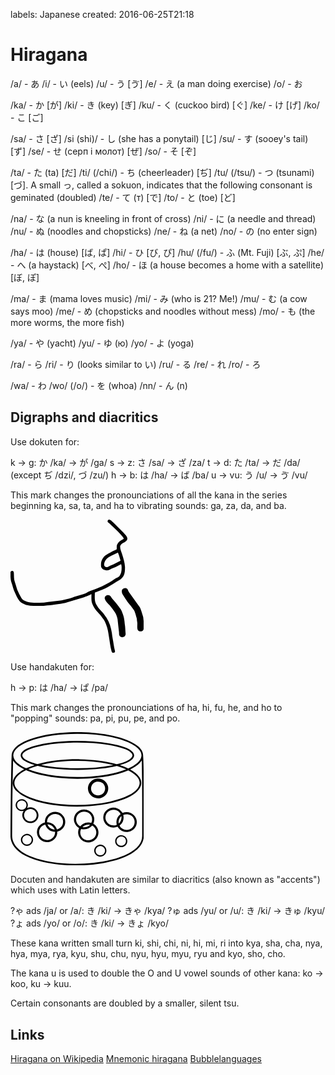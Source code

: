 labels: Japanese
created: 2016-06-25T21:18

# Hiragana

/a/ - あ
/i/ - い (eels)
/u/ - う [ゔ]
/e/ - え (a man doing exercise)
/o/ - お

/ka/ - か [が]
/ki/ - き (key) [ぎ]
/ku/ - く (cuckoo bird) [ぐ]
/ke/ - け [げ]
/ko/ - こ [ご]

/sa/ - さ [ざ]
/si (shi)/ - し (she has a ponytail) [じ]
/su/ - す (sooey's tail) [ず]
/se/ - せ (серп і молот) [ぜ]
/so/ - そ [ぞ]

/ta/ - た (ta) [だ]
/ti/ (/chi/) - ち (cheerleader) [ぢ]
/tu/ (/tsu/) - つ (tsunami) [づ]. A small っ, called a sokuon, indicates that the following consonant is geminated (doubled)
/te/ - て (т) [で]
/to/ - と (toe) [ど]

/na/ - な (a nun is kneeling in front of cross)
/ni/ - に (a needle and thread)
/nu/ - ぬ (noodles and chopsticks)
/ne/ - ね (a net)
/no/ - の (no enter sign)

/ha/ - は (house) [ば, ぱ]
/hi/ - ひ [び, ぴ]
/hu/ (/fu/) - ふ (Mt. Fuji) [ぶ, ぷ]
/he/ - へ (a haystack) [べ, ぺ]
/ho/ - ほ (a house becomes a home with a satellite) [ぼ, ぽ]

/ma/ - ま (mama loves music)
/mi/ - み (who is 21? Me!)
/mu/ - む (a cow says moo)
/me/ - め (chopsticks and noodles without mess)
/mo/ - も (the more worms, the more fish)

/ya/ - や (yacht)
/yu/ - ゆ (ю)
/yo/ - よ (yoga)

/ra/ - ら
/ri/ - り (looks similar to い)
/ru/ - る
/re/ - れ
/ro/ - ろ

/wa/ - わ
/wo/ (/o/) - を (whoa)
/nn/ - ん (n)

## Digraphs and diacritics

Use dokuten for:

k -> g: か /ka/ -> が /ga/
s -> z: さ /sa/ -> ざ /za/
t -> d: た /ta/ -> だ /da/ (except ぢ /dzi/, づ /zu/)
h -> b: は /ha/ -> ば /ba/
u -> vu: う /u/ -> ゔ /vu/

This mark changes the pronounciations of all the kana in the series beginning ka, sa, ta, and ha to vibrating sounds: ga, za, da, and ba.

<svg width="160pt" height="160pt" viewBox="0 0 500 500" version="1.1" xmlns="http://www.w3.org/2000/svg"><g><path fill="#000" d="M 369.16 0.00 L 371.36 0.00 C 376.16 1.63 379.61 5.49 383.30 8.76 C 386.61 11.79 390.15 14.59 393.10 17.99 C 405.76 31.96 420.58 43.90 432.37 58.67 C 435.88 63.30 440.08 69.40 437.31 75.38 C 434.12 81.17 427.94 84.34 422.39 87.47 C 417.47 89.89 413.52 94.18 411.26 99.14 C 410.55 109.24 414.69 118.78 418.14 128.05 C 423.33 144.32 428.56 160.83 429.42 178.01 C 429.39 189.62 429.19 201.94 423.30 212.31 C 418.20 220.83 409.62 226.52 400.94 230.92 C 394.41 234.20 388.86 239.07 382.37 242.40 C 370.15 248.73 359.12 257.28 346.17 262.19 C 336.19 265.94 326.66 270.95 316.28 273.56 C 316.36 284.06 315.14 294.67 317.05 305.07 C 318.75 314.54 324.06 322.78 329.45 330.55 C 333.66 336.57 339.11 341.53 344.17 346.80 C 349.97 353.15 354.28 360.65 359.70 367.30 C 370.96 384.53 377.13 404.72 380.10 424.97 C 381.61 439.52 384.77 453.82 386.91 468.28 C 388.05 475.23 389.10 482.22 391.04 489.00 C 391.67 491.60 392.62 494.58 391.12 497.07 C 390.21 498.67 388.38 499.31 386.79 500.00 L 384.20 500.00 C 381.73 499.22 379.71 497.42 379.22 494.81 C 374.02 475.87 372.26 456.24 368.83 436.96 C 366.53 422.49 364.63 407.75 358.88 394.15 C 356.06 387.73 353.91 380.90 349.75 375.17 C 346.71 370.93 343.54 366.80 340.61 362.49 C 335.66 355.21 328.66 349.70 323.23 342.82 C 315.72 333.52 309.03 323.28 305.37 311.82 C 302.49 301.22 303.71 290.12 303.48 279.28 C 299.34 280.60 295.85 283.26 291.92 285.02 C 284.66 287.81 277.59 291.15 270.03 293.09 C 251.60 298.51 233.21 304.07 214.83 309.66 C 202.76 313.58 190.18 315.88 177.52 316.75 C 164.34 318.42 151.22 320.75 137.94 321.51 C 121.79 324.43 105.31 323.39 89.00 323.28 C 78.65 323.46 68.30 321.98 58.23 319.72 C 49.65 316.31 40.52 312.83 34.29 305.67 C 25.60 296.06 21.31 283.60 15.77 272.11 C 10.03 260.46 8.32 247.40 3.52 235.40 C 0.99 228.58 0.45 221.25 0.00 214.05 L 0.00 197.24 C 0.88 193.37 5.44 191.04 8.97 193.04 C 11.97 194.40 12.42 197.98 12.65 200.88 C 13.40 211.81 12.33 223.16 16.25 233.62 C 19.94 243.36 22.04 253.61 25.60 263.40 C 30.18 274.11 35.23 284.67 41.35 294.60 C 45.62 301.75 53.90 304.65 61.23 307.58 C 70.88 310.29 80.93 312.09 90.99 311.59 C 102.33 311.34 113.68 311.20 125.03 310.97 C 130.46 310.93 135.64 309.02 141.03 308.65 C 154.38 308.21 167.55 305.74 180.81 304.28 C 194.30 302.65 207.50 299.20 220.65 295.83 C 228.36 293.98 235.45 290.28 243.07 288.12 C 256.33 284.16 269.94 281.19 282.71 275.76 C 288.04 273.62 292.56 269.83 298.07 268.07 C 313.03 262.06 328.20 256.53 342.96 250.03 C 355.34 244.49 366.78 237.14 378.66 230.64 C 383.56 228.02 387.35 223.77 392.38 221.36 C 397.67 218.32 403.81 216.50 408.28 212.21 C 415.40 203.56 416.83 191.86 416.68 181.03 C 416.92 176.23 416.53 171.40 414.91 166.85 C 405.52 170.84 397.35 177.29 387.62 180.53 C 382.29 182.30 377.33 184.92 372.35 187.45 C 365.22 190.93 356.39 191.55 349.26 187.72 C 343.87 184.89 339.23 179.44 339.38 173.06 C 339.35 165.87 339.29 158.29 342.61 151.70 C 345.67 145.73 349.27 139.82 354.49 135.49 C 360.09 130.82 366.51 127.27 373.00 124.01 C 379.94 120.58 386.64 116.61 393.92 113.90 C 395.63 112.98 398.47 112.47 398.27 109.97 C 398.72 104.36 397.53 98.37 400.12 93.12 C 402.10 89.30 404.79 85.88 407.78 82.80 C 412.67 77.78 419.64 75.74 424.94 71.26 C 422.58 65.91 418.38 61.78 414.77 57.30 C 405.79 46.95 395.20 38.17 385.70 28.32 C 380.97 23.71 376.39 18.93 371.51 14.48 C 368.97 12.10 364.36 11.03 364.11 6.97 C 363.51 3.60 365.96 0.70 369.16 0.00 M 368.63 140.56 C 359.16 146.52 351.79 156.59 351.10 167.99 C 350.76 172.14 353.17 176.39 357.23 177.70 C 361.38 179.68 365.49 176.73 369.24 175.16 C 376.64 171.32 384.69 168.91 391.99 164.85 C 398.87 161.19 405.77 157.57 412.66 153.92 C 410.85 147.58 408.75 141.33 407.17 134.93 C 406.28 130.90 404.14 127.31 402.88 123.41 C 391.50 129.20 379.58 133.96 368.63 140.56 Z" /><path fill="#000" d="M 361.42 283.60 C 365.38 282.32 370.13 282.84 373.34 285.65 C 376.05 288.03 377.69 291.32 379.77 294.22 C 381.77 297.13 384.39 299.54 386.77 302.14 C 393.85 309.79 400.19 318.09 406.28 326.54 C 409.93 331.69 414.30 336.44 416.61 342.40 C 420.01 350.90 423.49 359.45 425.45 368.42 C 427.07 375.90 427.67 383.53 428.45 391.13 C 430.66 402.95 430.45 415.04 431.66 426.99 C 432.62 432.74 428.78 438.49 423.32 440.25 C 418.34 442.32 412.37 440.14 409.17 436.02 C 406.20 431.95 407.55 426.66 406.90 422.01 C 404.53 405.73 403.66 389.26 401.51 372.96 C 399.41 364.09 396.68 355.14 391.45 347.57 C 385.61 338.82 379.54 330.20 372.73 322.18 C 365.68 314.40 356.68 307.38 353.68 296.88 C 351.91 291.18 355.99 285.27 361.42 283.60 Z"/></g><g><path fill="#000" d="M 418.83 262.76 C 422.41 257.18 430.76 254.47 436.45 258.46 C 440.99 261.58 440.95 267.73 444.21 271.81 C 457.24 289.81 469.93 308.06 483.03 326.01 C 487.12 331.27 488.82 337.79 491.06 343.95 C 493.44 349.93 494.44 356.34 496.68 362.37 C 498.95 369.12 498.17 376.42 500.00 383.29 L 500.00 405.23 C 499.54 410.28 498.09 416.69 492.58 418.40 C 486.85 419.79 478.84 418.53 476.63 412.23 C 473.72 403.10 476.74 393.37 475.12 384.07 C 474.42 380.38 474.02 376.65 473.78 372.92 C 473.50 368.75 471.35 365.04 470.72 360.95 C 469.89 355.77 467.82 350.94 466.14 346.01 C 464.30 340.36 460.07 336.03 456.84 331.17 C 449.83 320.96 440.84 312.22 434.48 301.55 C 431.26 297.05 427.99 292.60 425.22 287.81 C 422.51 283.02 418.52 278.67 417.82 273.01 C 417.37 269.62 416.90 265.80 418.83 262.76 Z"/></g></svg>

Use handakuten for:

h -> p: は /ha/ -> ぱ /pa/

This mark changes the pronounciations of ha, hi, fu, he, and ho to "popping" sounds: pa, pi, pu, pe, and po.

<svg width="160pt" height="160pt" viewBox="0 0 500 500" version="1.1" xmlns="http://www.w3.org/2000/svg"><g><path fill="#000" d="M 237.57 0.00 L 264.29 0.00 C 304.07 1.14 343.91 4.73 382.81 13.40 C 401.81 17.64 420.61 23.00 438.62 30.42 C 452.63 36.26 466.36 43.25 478.07 53.01 C 487.80 61.13 496.42 72.15 497.28 85.26 C 498.83 108.81 499.00 132.42 499.35 156.02 C 499.76 186.46 499.76 216.91 500.00 247.36 L 500.00 392.12 C 499.13 405.90 493.54 419.13 484.76 429.73 C 472.55 444.69 455.93 455.32 438.76 463.75 C 408.68 478.17 376.04 486.48 343.26 492.06 C 313.97 497.00 284.30 499.34 254.63 500.00 L 233.46 500.00 C 187.32 498.88 140.89 493.80 96.66 480.11 C 70.61 471.79 44.63 460.52 24.44 441.60 C 10.72 428.87 1.06 411.33 0.00 392.43 L 0.00 362.35 C 0.79 270.99 1.17 179.60 4.20 88.28 C 4.34 82.42 5.57 76.55 8.32 71.34 C 14.40 59.58 25.04 50.97 36.05 44.03 C 57.13 31.07 80.82 23.08 104.62 16.81 C 148.02 5.65 192.86 1.25 237.57 0.00 M 155.87 12.87 C 124.22 17.67 92.65 24.66 63.06 37.10 C 48.21 43.57 33.42 51.26 21.97 62.95 C 15.35 69.84 9.72 79.00 10.69 88.92 C 11.37 99.48 18.17 108.42 25.78 115.25 C 35.57 123.89 47.11 130.37 59.03 135.60 C 69.24 130.86 79.74 126.65 90.56 123.51 C 77.50 119.86 64.50 115.27 52.96 108.02 C 46.47 103.80 39.87 98.11 38.36 90.13 C 36.96 82.69 41.52 75.73 46.99 71.16 C 55.97 63.63 66.97 59.09 77.90 55.17 C 96.70 48.67 116.25 44.62 135.86 41.44 C 172.58 35.65 209.79 33.31 246.95 33.10 C 289.08 32.99 331.32 35.50 372.88 42.62 C 392.39 46.08 411.87 50.42 430.38 57.63 C 439.87 61.46 449.41 65.94 456.83 73.16 C 461.48 77.69 464.79 84.38 463.13 90.98 C 461.33 98.44 455.15 103.78 449.00 107.82 C 437.09 115.43 423.56 119.99 410.06 123.87 C 420.08 127.27 430.02 130.94 439.59 135.47 C 440.77 136.24 442.17 136.08 443.35 135.40 C 455.83 129.57 468.13 122.79 478.13 113.18 C 484.27 107.14 489.51 99.65 490.80 90.96 C 492.38 82.02 488.34 73.15 482.74 66.39 C 475.06 57.10 464.83 50.35 454.34 44.63 C 435.98 34.84 416.13 28.20 396.07 22.92 C 370.75 16.39 344.87 12.18 318.87 9.54 C 264.67 4.24 209.79 5.08 155.87 12.87 M 236.33 39.39 C 199.09 40.07 161.79 42.87 125.10 49.54 C 107.31 52.90 89.56 57.03 72.69 63.71 C 64.79 66.96 56.88 70.69 50.40 76.38 C 46.76 79.65 43.32 84.40 44.53 89.58 C 46.21 95.76 51.71 99.82 56.82 103.16 C 69.18 110.78 83.19 115.13 97.09 119.01 C 98.91 119.42 100.80 120.28 102.69 119.71 C 154.14 105.61 207.79 100.94 261.00 101.69 C 306.81 102.57 352.78 107.67 397.01 119.92 C 399.39 120.66 401.79 119.66 404.10 119.13 C 418.00 115.28 432.00 110.96 444.41 103.44 C 449.60 100.09 455.19 96.08 457.05 89.88 C 458.47 84.73 455.10 79.87 451.48 76.57 C 444.82 70.65 436.63 66.83 428.45 63.50 C 409.26 56.01 389.02 51.66 368.77 48.17 C 325.04 40.98 280.61 38.74 236.33 39.39 M 448.82 140.08 C 461.91 147.31 474.81 156.01 483.34 168.57 C 489.16 177.03 491.99 187.80 489.64 197.94 C 486.91 210.15 478.29 220.04 468.78 227.72 C 456.03 237.89 441.24 245.14 426.16 251.15 C 398.95 261.78 370.29 268.22 341.47 272.65 C 291.02 280.08 239.67 281.10 188.91 276.47 C 148.94 272.54 108.90 265.38 71.40 250.62 C 53.83 243.44 36.37 234.68 22.81 221.13 C 14.48 212.67 7.67 201.31 8.63 189.03 C 8.67 179.23 13.58 170.18 19.86 162.92 C 28.53 152.97 39.73 145.60 51.32 139.47 C 35.59 131.29 19.49 121.80 9.76 106.47 C 7.28 199.29 6.57 292.14 6.17 385.00 C 5.96 392.99 6.82 401.08 9.54 408.64 C 14.71 423.53 25.65 435.68 38.06 445.07 C 50.43 454.40 64.36 461.46 78.70 467.21 C 103.89 477.15 130.41 483.35 157.13 487.48 C 185.52 491.80 214.25 493.78 242.96 493.83 C 289.37 493.84 335.98 489.26 381.02 477.81 C 402.76 472.11 424.25 464.81 444.06 454.08 C 458.26 446.30 471.84 436.66 481.70 423.64 C 489.21 413.77 493.89 401.56 493.76 389.06 C 493.81 345.02 493.87 300.99 493.78 256.95 C 493.60 206.65 493.60 156.34 492.19 106.05 C 482.15 122.03 465.34 131.94 448.82 140.08 M 114.76 123.06 C 124.48 125.34 134.36 126.85 144.22 128.34 C 180.23 133.53 216.65 135.52 253.01 135.49 C 297.71 135.32 342.51 132.03 386.42 123.41 C 330.49 109.58 272.40 105.85 214.97 108.66 C 181.26 110.58 147.49 114.57 114.76 123.06 M 99.20 127.15 C 88.14 130.43 77.23 134.29 66.64 138.89 C 76.70 143.14 87.13 146.45 97.61 149.48 C 128.72 158.24 160.79 163.17 192.94 166.02 C 227.55 168.90 262.39 168.96 297.06 166.96 C 343.49 163.45 390.22 156.40 433.84 139.50 C 422.71 134.80 411.37 130.55 399.75 127.19 C 398.32 126.77 396.86 127.34 395.46 127.57 C 377.39 131.81 359.01 134.60 340.60 136.76 C 294.13 142.01 247.21 142.88 200.54 140.18 C 169.83 138.27 139.14 134.88 109.07 128.25 C 105.83 127.68 102.50 126.09 99.20 127.15 M 56.64 143.63 C 46.19 149.00 36.02 155.27 27.64 163.60 C 21.76 169.49 16.73 176.68 15.11 184.98 C 13.66 192.19 15.33 199.78 18.98 206.09 C 25.36 217.09 35.76 225.04 46.45 231.56 C 65.52 242.96 86.69 250.35 108.04 256.20 C 150.07 267.34 193.60 272.06 237.01 272.97 C 282.56 273.71 328.33 270.30 372.89 260.57 C 397.70 255.00 422.34 247.64 444.94 235.81 C 456.24 229.73 467.30 222.53 475.51 212.50 C 480.89 205.94 484.74 197.67 484.25 189.02 C 483.84 180.15 479.12 172.10 473.24 165.69 C 464.43 156.12 453.17 149.26 441.70 143.33 C 393.32 163.16 340.91 170.72 289.03 173.91 C 253.66 175.85 218.14 175.04 182.88 171.60 C 142.69 167.38 102.41 160.16 64.71 145.19 C 62.09 144.45 59.35 141.84 56.64 143.63 Z"/><path fill="#000" d="M 325.13 174.18 C 335.35 173.23 345.79 176.71 353.60 183.32 C 358.94 188.37 363.35 194.60 365.27 201.78 C 368.21 212.69 365.90 224.98 358.78 233.82 C 353.21 240.67 345.41 245.87 336.71 247.67 C 323.83 250.58 309.36 246.42 300.58 236.42 C 294.55 230.13 290.85 221.65 290.51 212.94 C 289.87 202.00 294.65 191.00 302.90 183.85 C 309.03 178.34 316.96 175.06 325.13 174.18 M 321.33 186.39 C 313.46 188.78 306.20 194.43 303.61 202.47 C 300.82 209.60 301.81 217.80 305.56 224.39 C 310.18 232.10 318.89 237.32 327.96 237.12 C 337.32 237.56 346.55 232.39 351.42 224.44 C 358.08 213.53 354.90 197.92 344.45 190.57 C 337.86 185.80 329.17 184.39 321.33 186.39 Z"/><path fill="#000" d="M 19.61 277.24 C 16.83 263.36 30.33 249.71 44.16 251.38 C 54.35 252.29 63.59 260.65 64.80 270.93 C 65.57 275.72 64.26 280.63 61.92 284.82 C 69.76 280.91 79.35 281.08 87.26 284.69 C 99.53 290.15 107.55 304.67 104.13 317.93 C 101.90 328.81 92.78 337.54 82.16 340.30 C 72.31 342.81 61.13 340.22 53.77 333.09 C 49.32 328.54 45.68 322.90 44.72 316.51 C 43.16 308.93 45.44 301.09 49.47 294.65 C 36.95 299.80 21.50 290.51 19.61 277.24 M 39.48 256.60 C 35.77 257.22 32.15 258.75 29.58 261.58 C 21.33 268.79 23.56 283.96 33.36 288.72 C 42.06 293.82 54.63 289.80 58.42 280.38 C 61.51 273.58 59.24 265.12 53.63 260.36 C 49.68 257.31 44.44 255.73 39.48 256.60 M 71.51 288.62 C 63.37 289.63 55.67 294.93 52.65 302.68 C 48.32 312.69 52.24 325.69 61.78 331.18 C 69.38 335.89 79.58 336.01 87.17 331.19 C 98.43 325.19 101.54 308.91 94.28 298.70 C 89.49 291.27 80.18 287.42 71.51 288.62 Z"/><path fill="#000" d="M 380.45 283.55 C 392.79 281.60 406.16 286.14 414.35 295.69 C 416.64 297.81 418.07 300.62 420.04 303.00 C 429.65 299.23 440.67 298.80 450.28 302.80 C 459.09 306.68 466.70 313.67 470.51 322.60 C 475.49 333.48 474.55 346.94 467.88 356.90 C 458.34 372.48 437.05 378.97 420.36 371.63 C 412.42 368.14 406.02 361.88 401.48 354.56 C 390.87 359.46 377.99 358.83 367.77 353.24 C 353.78 345.85 345.27 329.08 348.63 313.43 C 351.47 298.06 365.09 285.69 380.45 283.55 M 366.87 297.83 C 356.64 305.89 352.89 321.31 358.99 332.97 C 365.21 347.64 384.49 354.00 398.62 347.18 C 394.51 332.59 400.35 315.88 412.97 307.40 C 410.08 301.77 405.51 296.91 399.74 294.20 C 389.27 288.96 375.95 290.47 366.87 297.83 M 422.92 310.42 C 425.78 321.14 423.89 333.11 417.21 342.06 C 414.88 345.29 411.61 347.64 408.94 350.55 C 414.11 362.01 427.91 368.45 440.16 366.31 C 449.80 364.94 458.65 358.56 462.75 349.69 C 469.10 336.87 464.21 319.46 451.58 312.46 C 443.12 306.99 432.11 306.66 422.92 310.42 M 405.98 342.60 C 414.17 336.02 417.23 324.94 415.85 314.79 C 408.16 321.60 403.89 332.39 405.98 342.60 Z"/><path fill="#000" d="M 264.04 291.92 C 273.97 288.47 285.20 289.71 294.42 294.60 C 303.98 299.90 311.37 309.34 313.48 320.15 C 315.08 328.02 314.04 336.44 310.41 343.62 C 319.89 349.13 327.34 358.63 329.21 369.58 C 330.77 376.44 329.66 383.68 327.10 390.17 C 321.61 403.36 308.22 412.78 293.94 413.49 C 276.32 414.89 258.85 402.34 254.68 385.16 C 252.59 376.79 253.54 367.75 257.21 359.96 C 248.89 354.96 242.21 347.00 239.37 337.66 C 236.16 326.48 238.39 313.77 245.77 304.69 C 250.73 299.08 256.75 294.09 264.04 291.92 M 256.26 305.22 C 249.45 310.65 245.85 319.42 245.99 328.03 C 246.24 338.36 252.35 348.26 261.40 353.22 C 264.84 349.68 268.38 346.10 272.83 343.82 C 281.86 338.56 292.97 337.58 302.96 340.41 C 309.31 328.67 305.66 313.01 295.39 304.70 C 284.39 295.56 267.00 295.78 256.26 305.22 M 270.04 356.09 C 280.15 358.37 291.25 354.71 298.33 347.23 C 288.27 345.84 276.84 347.99 270.04 356.09 M 297.25 358.26 C 287.95 364.60 275.76 366.40 265.01 363.06 C 257.25 376.55 263.66 395.63 277.63 402.27 C 290.05 408.83 306.58 405.37 315.40 394.48 C 319.79 388.63 322.33 381.25 321.66 373.91 C 320.89 364.14 314.88 354.95 306.23 350.35 C 303.37 353.13 300.72 356.20 297.25 358.26 Z"/><path fill="#000" d="M 140.25 310.22 C 147.65 302.64 158.44 298.62 168.98 299.02 C 179.14 299.79 189.42 304.03 195.93 312.09 C 204.16 320.88 207.20 333.91 204.24 345.53 C 200.88 359.26 188.87 369.71 175.40 373.09 C 176.90 391.06 163.14 408.02 145.77 411.65 C 133.77 414.42 120.48 411.08 111.42 402.69 C 106.21 397.45 101.78 391.11 100.22 383.79 C 97.59 373.90 99.79 363.07 105.47 354.64 C 111.13 346.82 119.48 340.86 128.98 338.78 C 128.51 328.26 132.40 317.39 140.25 310.22 M 143.71 317.85 C 139.18 323.50 136.83 330.80 137.15 338.03 C 153.88 337.30 169.37 349.44 174.24 365.18 C 182.43 362.85 190.04 357.71 193.92 349.96 C 199.48 339.59 197.91 325.76 189.83 317.12 C 185.06 311.12 177.48 308.00 170.02 307.10 C 160.22 306.19 150.08 310.35 143.71 317.85 M 138.70 345.89 C 139.70 348.53 141.02 351.04 142.66 353.34 C 147.63 361.16 156.91 365.21 165.90 365.91 C 161.99 354.49 150.82 346.14 138.70 345.89 M 115.70 354.71 C 105.61 364.48 104.46 381.81 113.19 392.83 C 122.60 405.95 143.08 408.48 155.65 398.52 C 163.52 393.08 167.64 383.37 167.33 373.95 C 162.98 373.54 158.54 373.18 154.42 371.62 C 143.16 367.67 133.87 358.22 130.59 346.70 C 125.00 347.89 119.69 350.58 115.70 354.71 Z"/><path fill="#000" d="M 56.25 382.34 C 62.43 380.96 69.22 381.89 74.50 385.50 C 79.93 389.35 84.08 395.37 84.55 402.14 C 85.96 414.72 74.55 426.64 62.02 426.35 C 49.63 426.86 38.11 415.38 39.00 402.93 C 39.22 393.19 47.08 384.78 56.25 382.34 M 57.29 387.38 C 51.65 388.84 46.49 393.12 44.91 398.86 C 42.56 405.90 45.60 414.08 51.58 418.29 C 57.25 422.17 65.03 422.13 70.98 418.89 C 76.48 415.75 79.95 409.37 79.33 403.02 C 79.22 397.76 76.25 392.91 72.08 389.84 C 67.77 386.98 62.29 386.19 57.29 387.38 Z"/><path fill="#000" d="M 412.48 386.66 C 420.63 385.55 429.25 389.17 433.94 395.97 C 438.76 402.43 439.51 411.57 435.79 418.72 C 431.59 426.46 422.91 431.82 413.98 431.10 C 402.88 430.82 392.96 421.14 392.56 410.01 C 391.68 398.57 401.25 387.85 412.48 386.66 M 409.34 392.52 C 399.36 395.46 394.56 408.23 399.82 417.11 C 404.27 426.08 417.00 428.66 425.12 423.25 C 430.62 419.96 433.62 413.19 432.87 406.90 C 432.19 400.21 427.23 394.08 420.71 392.27 C 417.00 391.29 412.99 391.30 409.34 392.52 Z"/><path fill="#000" d="M 332.43 422.59 C 346.24 419.28 360.83 431.72 359.61 445.91 C 359.10 459.27 344.59 469.71 331.76 466.27 C 321.62 464.16 313.66 454.40 313.94 443.99 C 314.03 433.62 322.39 424.47 332.43 422.59 M 333.50 427.55 C 327.69 428.62 322.31 432.66 320.28 438.30 C 316.79 446.79 321.58 457.79 330.40 460.64 C 335.53 462.73 341.46 461.91 346.19 459.20 C 353.52 455.28 356.32 445.31 353.12 437.83 C 350.01 430.36 341.42 425.83 333.50 427.55 Z"/></g></svg>

Docuten and handakuten are similar to diacritics (also known as "accents") which uses with Latin letters.

?ゃ ads /ja/ or /a/: き /ki/ -> きゃ /kya/
?ゅ ads /yu/ or /u/: き /ki/ -> きゅ /kyu/
?ょ ads /yo/ or /o/: き /ki/ -> きょ /kyo/

These kana written small turn ki, shi, chi, ni, hi, mi, ri into kya, sha, cha, nya, hya, mya, rya, kyu, shu, chu, nyu, hyu, myu, ryu and kyo, sho, cho.

The kana u is used to double the O and U vowel sounds of other kana: ko -> koo, ku -> kuu.

Certain consonants are doubled by a smaller, silent tsu.

## Links

[Hiragana on Wikipedia](https://en.wikipedia.org/wiki/Hiragana)
[Mnemonic hiragana](http://japanese.gatech.edu/WebCTVista/JAPN1001/contents/Lesson02/hiragana/mnemonic-hiragana.html)
[Bubblelanguages](https://www.bubblelanguages.com)
